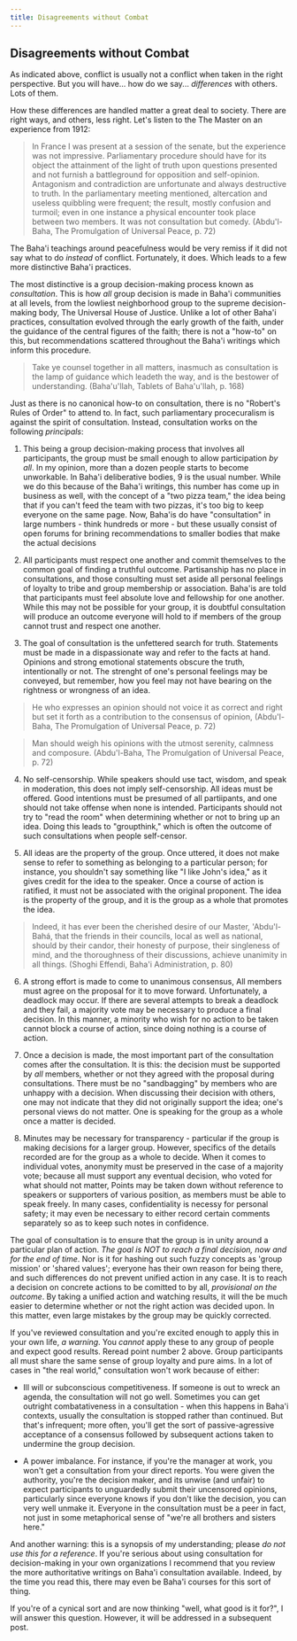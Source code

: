 ```yaml
---
title: Disagreements without Combat
---
```


## Disagreements without Combat

As indicated above, conflict is usually not a conflict when taken in the right
perspective. But you will have... how do we say... _differences_ with others. Lots
of them.

How these differences are handled matter a great deal to society. There are
right ways, and others, less right. Let's listen to the The Master on
an experience from 1912:

>  In France I was present at a session of the senate, but the experience 
>  was not impressive. Parliamentary procedure should have for its object 
>  the attainment of the light of truth upon questions presented and not 
>  furnish a battleground for opposition and self-opinion. Antagonism and 
>  contradiction are unfortunate and always destructive to truth. In the 
>  parliamentary meeting mentioned, altercation and useless quibbling were 
>  frequent; the result, mostly confusion and turmoil; even in one instance 
>  a physical encounter took place between two members. It was not consultation 
>  but comedy.
>                (Abdu'l-Baha, The Promulgation of Universal Peace, p. 72)


The Baha'i teachings around peacefulness would be very remiss if it did not
say what to do _instead_ of conflict. Fortunately, it does. Which leads to a
few more distinctive Baha'i practices.

The most distinctive is a group decision-making process known as _consultation_.
This is how _all_ group decision is made in Baha'i communities at all levels,
from the lowliest neighborhood group to the supreme decision-making body,
The Universal House of Justice.
Unlike a lot of other Baha'i practices, consultation evolved through the early
growth of the faith, under the guidance of the central figures of the faith;
there is not a "how-to" on this, but recommendations scattered throughout the Baha'i
writings which inform this procedure.

>  Take ye counsel together in all matters, inasmuch as consultation is the lamp 
>  of guidance which leadeth the way, and is the bestower of understanding.
>                (Baha'u'llah, Tablets of Baha'u'llah, p. 168)

Just as there is no canonical how-to on consultation, there is no "Robert's Rules of Order"
to attend to. In fact, such parliamentary procecuralism is against the spirit
of consultation. Instead, consultation works on the following _principals_:

1. This being a group decision-making process that involves all participants,
the group must be small enough to allow participation _by all_. In my opinion, 
more than a dozen people
starts to become unworkable. In Baha'i deliberative bodies, 9 is the usual number.
While we do this because of the Baha'i writings, this number has come up in business
as well, with the concept of a "two pizza team," the idea being that if you can't
feed the team with two pizzas, it's too big to keep everyone on the same page.
Now, Baha'is do have "consultation" in large numbers - think hundreds or more - but
these usually consist of open forums for brining recommendations to smaller bodies
that make the actual decisions

2. All participants must respect one another and commit themselves to the
common goal of finding a truthful outcome. Partisanship has no place in 
consultations, and those consulting must set
aside all personal feelings of loyalty to tribe and group membership or association.
Baha'is are told that participants must feel absolute love and fellowship for
one another. While this may not be possible for your group, it is doubtful consultation
will produce an outcome everyone will hold to if members of the group cannot trust
and respect one another.

3. The goal of consultation is the unfettered search for truth. Statements must be 
made in a
dispassionate way and refer to the facts at hand. Opinions and strong emotional
statements obscure the truth, intentionally or not. The strenght of one's personal
feelings may be conveyed, but remember, how you feel may not have bearing on the 
rightness or wrongness
of an idea.

>  He who expresses an opinion should not voice it as correct and right but set 
>  it forth as a contribution to the consensus of opinion,
>       (Abdu'l-Baha, The Promulgation of Universal Peace, p. 72)

>  Man should weigh his opinions with the utmost serenity, calmness and composure.
>       (Abdu'l-Baha, The Promulgation of Universal Peace, p. 72)

4. No self-censorship. While speakers should use tact, wisdom, 
and speak in moderation, this
does not imply self-censorship. All ideas must be offered. Good intentions must
be presumed of all partiipants, and one should not take offense when none is
intended. Participants should not try to
"read the room" when determining whether or not to bring up an idea. Doing this
leads to "groupthink," which is often the outcome of such consultations when people
self-censor.

5. All ideas are the property of the group. Once uttered, it does not make sense
to refer to something as belonging to a particular person; for instance, you
shouldn't say something like "I like John's idea," as it gives credit for the idea
to the speaker. Once a course of action is ratified, it must not be associated with
the original proponent. The idea is the property of the group, and it is the
group as a whole that promotes the idea.

>  Indeed, it has ever been the cherished desire of our Master, 'Abdu'l-Bahá, that 
>  the friends in their councils, local as well as national, should by their 
>  candor, their honesty of purpose, their singleness of mind, and the thoroughness 
>  of their discussions, achieve unanimity in all things.
>             (Shoghi Effendi, Baha'i Administration, p. 80)


6. A strong effort is made to come to unanimous consensus, All members must agree on the
proposal for it to move forward. Unfortunately, a deadlock may occur. If there
are several attempts to break a deadlock and they fail, a majority vote may be
necessary to produce a final decision. In this manner, a minority who wish for no
action to be taken cannot block a course of action, since doing nothing is a course
of action.

7. Once a decision is made, the most important part of the consultation comes
after the consultation. It is this: the decision must be supported by _all_ members, 
whether or not
they agreed with the proposal during consultations. There must be 
no "sandbagging" by members who are unhappy
with a decision. When discussing their decision with others, one may not 
indicate that they did not originally
support the idea; one's personal views do not matter. One is speaking for the
group as a whole once a matter is decided.

8. Minutes may be necessary for transparency - particular if the group is making
decisions for a larger group. However, specifics of the details recorded are for the group
as a whole to decide. When it comes to individual votes, anonymity must be preserved
in the case of a majority vote; because all must support any eventual decision, who
voted for what should not matter,
Points may be taken down without reference to speakers or supporters of various
position, as members must be able to speak freely. In many cases, confidentiality is
necessy for personal safety; it may even be necessary to either record
certain comments separately so as to keep such notes in confidence.

The goal of consultation is to ensure that the group is in unity around a particular
plan of action. _The goal is NOT to reach a final decision, now and for the end
of time_. Nor is it for hashing out such fuzzy concepts as 'group mission' or
'shared values'; everyone has their own reason for being there, and such
differences do not prevent unified action in any case. It is to reach a decision
on concrete actions to be comitted to by all, _provisional on the outcome_.
By taking a unified action and watching results, it will the be much
easier to determine whether or not the right action was decided upon. In this
matter, even large mistakes by the group may be quickly corrected.

If you've reviewed consultation and you're excited enough to apply this in
your own life, _a warning_. You _cannot_ apply these to any group of people
and expect good results. Reread point number 2 above. Group participants 
all must share the same sense
of group loyalty and pure aims. In a lot of cases in "the real world," 
consultation won't
work because of either:

* Ill will or subconscious competitiveness. If someone is out to wreck an
  agenda, the consultation will not go well. Sometimes you can get outright
  combatativeness in a consultation - when this happens in Baha'i contexts, usually
  the consultation is stopped rather than continued. But that's infrequent; more
  often, you'll get the sort of passive-agressive acceptance of a consensus followed
  by subsequent actions taken to undermine the group decision.

* A power imbalance. For instance, if you're the manager at work, you won't get a consultation
  from your direct reports. You were given the authority, you're the decision maker, and
  its unwise (and unfair) to expect participants to unguardedly submit
  their uncensored opinions, particularly since
  everyone knows if you don't like the decision, you can very well unmake it.
  Everyone in the consultation must be a peer in fact, not just in some metaphorical
  sense of "we're all brothers and sisters here."

And another warning: this is a synopsis of my understanding; please _do not use this
for a reference_. If you're serious about using consultation for
decision-making in your own organizations
I recommend that you review the more authoritative writings on 
Baha'i consultation available.
Indeed, by the time you read this, there may even be Baha'i courses for this sort of thing.

If you're of a cynical sort and are now thinking "well, what good is it for?", I
will answer this question. However, it will be addressed in a subsequent post.


